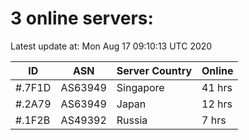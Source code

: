 # 3 online servers:

Latest update at: Mon Aug 17 09:10:13 UTC 2020

| ID | ASN | Server Country | Online |
| -- | --- | -------------- | ------ |
| #.7F1D | AS63949 | Singapore | 41 hrs |
| #.2A79 | AS63949 | Japan | 12 hrs |
| #.1F2B | AS49392 | Russia | 7 hrs |

